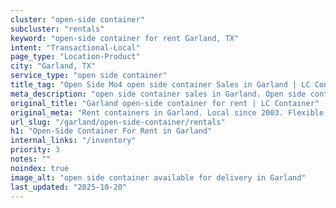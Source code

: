 ```yaml
---
cluster: "open-side container"
subcluster: "rentals"
keyword: "open-side container for rent Garland, TX"
intent: "Transactional-Local"
page_type: "Location-Product"
city: "Garland, TX"
service_type: "open side container"
title_tag: "Open Side Mo4 open side container Sales in Garland | LC Container"
meta_description: "open side container sales in Garland. Open side containers for oversized cargo. Fast delivery, competitive pricing. Serving open side container area. Quote ID: I0R. Call (214) 524-4168 for your free quote today."
original_title: "Garland open-side container for rent | LC Container"
original_meta: "Rent containers in Garland. Local since 2003. Flexible rental terms. Same-week delivery available. Get your free quote — call (214) 524-4168 today."
url_slug: "/garland/open-side-container/rentals"
h1: "Open-Side Container For Rent in Garland"
internal_links: "/inventory"
priority: 3
notes: ""
noindex: true
image_alt: "open side container available for delivery in Garland"
last_updated: "2025-10-20"
---
```


<!-- TODO: Add unique city/inventory copy, images, and internal links here. -->
